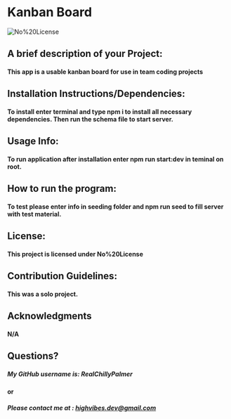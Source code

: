# Kanban Board
   
![No%20License](https://raster.shields.io/badge/No%20License-green)

## A brief description of your Project:

   #### This app is a usable kanban board for use in team coding projects

## Installation Instructions/Dependencies:

   #### To install enter terminal and type npm i to install all necessary dependencies. Then run the schema file to start server.

## Usage Info:

   #### To run application after installation enter npm run start:dev in teminal on root.

## How to run the program:

   #### To test please enter info in seeding folder and npm run seed to fill server with test material.

## License:

   #### This project is licensed under No%20License

## Contribution Guidelines:

   #### This was a solo project.

## Acknowledgments

   #### N/A

## Questions?

  ##### My GitHub username is: RealChillyPalmer

  #### or

  ##### Please contact me at : highvibes.dev@gmail.com
   
   